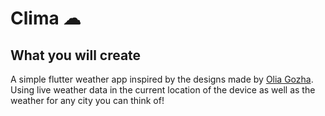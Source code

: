# Clima ☁

## What you will create

A simple flutter weather app inspired by the designs made by [Olia Gozha](https://dribbble.com/shots/4663154-). Using live weather data in the current location of the device as well as the weather for any city you can think of!
